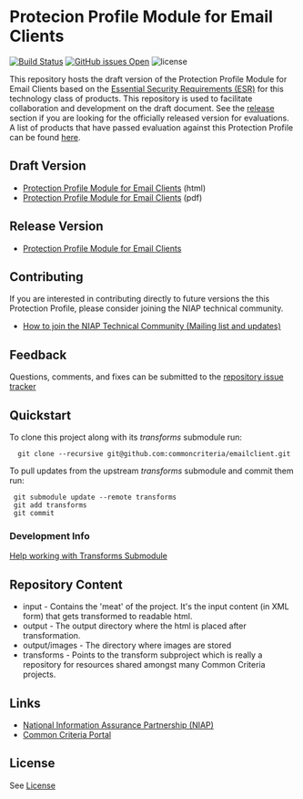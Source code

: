 Protecion Profile Module for Email Clients
============
[![Build Status](https://travis-ci.org/commoncriteria/emailclient.svg?branch=master)](https://travis-ci.org/commoncriteria/emailclient) 
[![GitHub issues Open](https://img.shields.io/github/issues/commoncriteria/emailclient.svg?maxAge=2592000)](https://github.com/commoncriteria/emailclient/issues) 
![license](https://img.shields.io/badge/license-Unlicensed-blue.svg)

This repository hosts the draft version of the Protection Profile Module for Email Clients based on the 
[Essential Security Requirements (ESR)](https://commoncriteria.github.io/pp/emailclient/emailclient-esr.html) for this technology class of 
products. This repository is used to facilitate collaboration and development on the draft document. 
See the [release](#Release-Version) section if you are looking for the officially released version for evaluations. 
A list of products that have passed evaluation against this Protection Profile can be found [here](https://www.niap-ccevs.org/Profile/Info.cfm?id=377).

## Draft Version

* [Protection Profile Module for Email Clients](https://commoncriteria.github.io/pp/emailclient/emailclient-release.html) (html)
* [Protection Profile Module for Email Clients](https://commoncriteria.github.io/pp/emailclient/emailclient-release.pdf) (pdf)

## Release Version
* [Protection Profile Module for Email Clients](https://www.niap-ccevs.org/Profile/Info.cfm?id=377)

## Contributing

If you are interested in contributing directly to future versions the this Protection Profile, please consider joining the NIAP technical community.
* [How to join the NIAP Technical Community (Mailing list and updates)](https://www.niap-ccevs.org/NIAP_Evolution/tech_communities.cfm)

## Feedback

Questions, comments, and fixes can be submitted to the [repository issue tracker](https://github.com/commoncriteria/emailclient/issues)

## Quickstart
To clone this project along with its _transforms_ submodule run:

````
  git clone --recursive git@github.com:commoncriteria/emailclient.git
````
To pull updates from the upstream _transforms_ submodule and commit them run:
````
 git submodule update --remote transforms
 git add transforms
 git commit
````

### Development Info
[Help working with Transforms Submodule](https://github.com/commoncriteria/transforms/wiki/Working-with-Transforms-as-a-Submodule)

## Repository Content
* input - Contains the 'meat' of the project. It's the input content (in XML form) that gets transformed to readable html.
* output - The output directory where the html is placed after transformation.
* output/images - The directory where images are stored
* transforms - Points to the transform subproject which is really a repository for resources shared amongst many Common Criteria projects.

## Links 
* [National Information Assurance Partnership (NIAP)](https://www.niap-ccevs.org/)
* [Common Criteria Portal](https://www.commoncriteriaportal.org/)

## License
See [License](./LICENSE)
